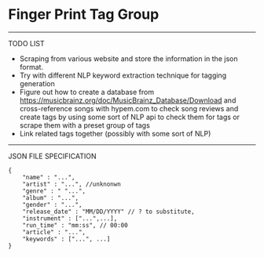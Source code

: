 # Finger Print Tag Group

---

TODO LIST

+ Scraping from various website and store the information in the json format.
+ Try with different NLP keyword extraction technique for tagging generation
+ Figure out how to create a database from https://musicbrainz.org/doc/MusicBrainz_Database/Download and cross-reference songs with hypem.com to check song reviews and create tags by using some sort of NLP api to check them for tags or scrape them with a preset group of tags
+ Link related tags together (possibly with some sort of NLP)

---

JSON FILE SPECIFICATION

```
{
	"name" : "...",
	"artist" : "...", //unknonwn
	"genre" : " "...",
	"album" : "...",
	"gender" : "...",
	"release_date" : "MM/DD/YYYY" // ? to substitute,
	"instrument" : ["...",...],
	"run_time" : "mm:ss", // 00:00
	"article" : "...",
	"keywords" : ["...", ...]
}
```
